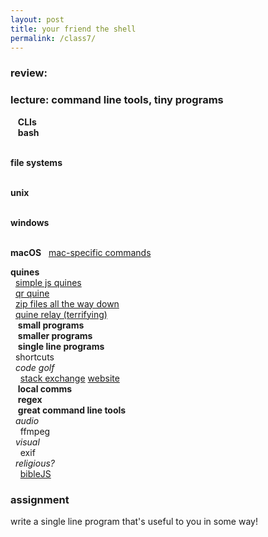 ```yaml
---  
layout: post  
title: your friend the shell  
permalink: /class7/  
---  
```

  
### review:   
  
### lecture: command line tools, tiny programs  
  
  
    
**CLIs**  
  
**bash**  
  

**file systems**  
  

**unix**  
  

**windows**  
  

**macOS**
  [mac-specific commands](https://github.com/herrbischoff/awesome-macos-command-line)

**quines**  
  [simple js quines](https://2ality.com/2012/09/javascript-quine.html)  
  [qr quine](https://www.quaxio.com/qrquine/)  
  [zip files all the way down](https://research.swtch.com/zip)  
  [quine relay (terrifying)](https://github.com/mame/quine-relay)  
  
**small programs**  
  
**smaller programs**  
  
**single line programs**  
  shortcuts  
  *code golf*  
    [stack exchange](https://codegolf.stackexchange.com) [website](https://code-golf.io)  
  
**local comms**  
  
**regex**  
  
**great command line tools**  
  *audio*  
    ffmpeg  
  *visual*  
    exif  
  *religious?*  
    [bibleJS](https://github.com/BibleJS/BibleApp)
### assignment  
write a single line program that's useful to you in some way!  
